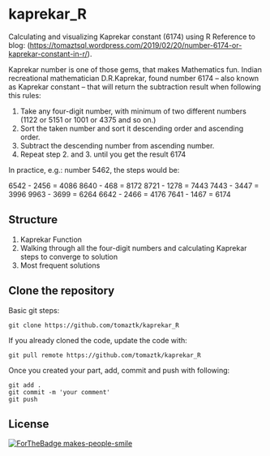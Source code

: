 # kaprekar_R
Calculating and visualizing Kaprekar constant (6174) using R
Reference to blog: (https://tomaztsql.wordpress.com/2019/02/20/number-6174-or-kaprekar-constant-in-r/).

Kaprekar number is one of those gems, that makes Mathematics fun. Indian recreational mathematician D.R.Kaprekar, found number 6174 – also known as Kaprekar constant – that will return the subtraction result when following this rules:

1. Take any four-digit number, with minimum of two different numbers (1122 or 5151 or 1001 or 4375 and so on.)
1. Sort the taken number and sort it descending order and ascending order.
1. Subtract the descending number from ascending number.
1. Repeat step 2. and 3. until you get the result 6174

In practice, e.g.: number 5462, the steps would be:

6542 - 2456 = 4086
8640 -  468 = 8172
8721 - 1278 = 7443
7443 - 3447 = 3996
9963 - 3699 = 6264
6642 - 2466 = 4176
7641 - 1467 = 6174

## Structure

1. Kaprekar Function
1. Walking through all the four-digit numbers and calculating Kaprekar steps to converge to solution
1. Most frequent solutions

## Clone the repository

Basic git steps:
```
git clone https://github.com/tomaztk/kaprekar_R

```

If you already cloned the code, update the code with:

```
git pull remote https://github.com/tomaztk/kaprekar_R

```

Once you created your part, add, commit and push with following:

```
git add .
git commit -m 'your comment'
git push
```

## License

[![ForTheBadge makes-people-smile](http://ForTheBadge.com/images/badges/makes-people-smile.svg)](http://ForTheBadge.com)
